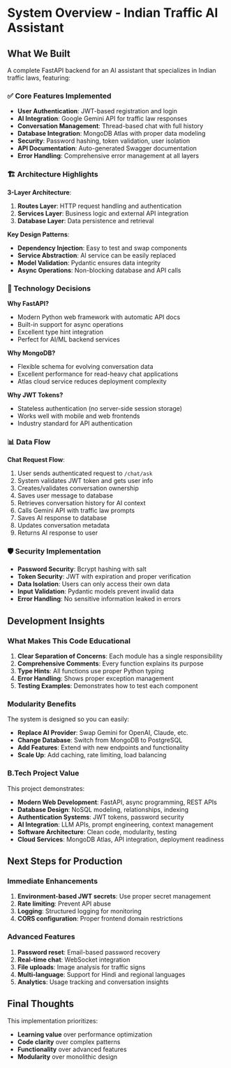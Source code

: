 # System Overview - Indian Traffic AI Assistant

## What We Built

A complete FastAPI backend for an AI assistant that specializes in Indian traffic laws, featuring:

### ✅ Core Features Implemented

- **User Authentication**: JWT-based registration and login
- **AI Integration**: Google Gemini API for traffic law responses
- **Conversation Management**: Thread-based chat with full history
- **Database Integration**: MongoDB Atlas with proper data modeling
- **Security**: Password hashing, token validation, user isolation
- **API Documentation**: Auto-generated Swagger documentation
- **Error Handling**: Comprehensive error management at all layers

### 🏗️ Architecture Highlights

**3-Layer Architecture**:

1. **Routes Layer**: HTTP request handling and authentication
2. **Services Layer**: Business logic and external API integration
3. **Database Layer**: Data persistence and retrieval

**Key Design Patterns**:

- **Dependency Injection**: Easy to test and swap components
- **Service Abstraction**: AI service can be easily replaced
- **Model Validation**: Pydantic ensures data integrity
- **Async Operations**: Non-blocking database and API calls

### 🔧 Technology Decisions

**Why FastAPI?**

- Modern Python web framework with automatic API docs
- Built-in support for async operations
- Excellent type hint integration
- Perfect for AI/ML backend services

**Why MongoDB?**

- Flexible schema for evolving conversation data
- Excellent performance for read-heavy chat applications
- Atlas cloud service reduces deployment complexity

**Why JWT Tokens?**

- Stateless authentication (no server-side session storage)
- Works well with mobile and web frontends
- Industry standard for API authentication

### 📊 Data Flow

**Chat Request Flow**:

1. User sends authenticated request to `/chat/ask`
2. System validates JWT token and gets user info
3. Creates/validates conversation ownership
4. Saves user message to database
5. Retrieves conversation history for AI context
6. Calls Gemini API with traffic law prompts
7. Saves AI response to database
8. Updates conversation metadata
9. Returns AI response to user

### 🛡️ Security Implementation

- **Password Security**: Bcrypt hashing with salt
- **Token Security**: JWT with expiration and proper verification
- **Data Isolation**: Users can only access their own data
- **Input Validation**: Pydantic models prevent invalid data
- **Error Handling**: No sensitive information leaked in errors

## Development Insights

### What Makes This Code Educational

1. **Clear Separation of Concerns**: Each module has a single responsibility
2. **Comprehensive Comments**: Every function explains its purpose
3. **Type Hints**: All functions use proper Python typing
4. **Error Handling**: Shows proper exception management
5. **Testing Examples**: Demonstrates how to test each component

### Modularity Benefits

The system is designed so you can easily:

- **Replace AI Provider**: Swap Gemini for OpenAI, Claude, etc.
- **Change Database**: Switch from MongoDB to PostgreSQL
- **Add Features**: Extend with new endpoints and functionality
- **Scale Up**: Add caching, rate limiting, load balancing

### B.Tech Project Value

This project demonstrates:

- **Modern Web Development**: FastAPI, async programming, REST APIs
- **Database Design**: NoSQL modeling, relationships, indexing
- **Authentication Systems**: JWT tokens, password security
- **AI Integration**: LLM APIs, prompt engineering, context management
- **Software Architecture**: Clean code, modularity, testing
- **Cloud Services**: MongoDB Atlas, API integration, deployment readiness

## Next Steps for Production

### Immediate Enhancements

1. **Environment-based JWT secrets**: Use proper secret management
2. **Rate limiting**: Prevent API abuse
3. **Logging**: Structured logging for monitoring
4. **CORS configuration**: Proper frontend domain restrictions

### Advanced Features

1. **Password reset**: Email-based password recovery
2. **Real-time chat**: WebSocket integration
3. **File uploads**: Image analysis for traffic signs
4. **Multi-language**: Support for Hindi and regional languages
5. **Analytics**: Usage tracking and conversation insights

## Final Thoughts

This implementation prioritizes:

- **Learning value** over performance optimization
- **Code clarity** over complex patterns
- **Functionality** over advanced features
- **Modularity** over monolithic design
